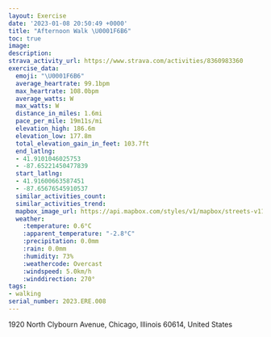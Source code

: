 ```yaml
---
layout: Exercise
date: '2023-01-08 20:50:49 +0000'
title: "Afternoon Walk \U0001F6B6"
toc: true
image:
description:
strava_activity_url: https://www.strava.com/activities/8360983360
exercise_data:
  emoji: "\U0001F6B6"
  average_heartrate: 99.1bpm
  max_heartrate: 108.0bpm
  average_watts: W
  max_watts: W
  distance_in_miles: 1.6mi
  pace_per_mile: 19m11s/mi
  elevation_high: 186.6m
  elevation_low: 177.8m
  total_elevation_gain_in_feet: 103.7ft
  end_latlng:
  - 41.9101046025753
  - -87.65221450477839
  start_latlng:
  - 41.91600663587451
  - -87.65676545910537
  similar_activities_count:
  similar_activities_trend:
  mapbox_image_url: https://api.mapbox.com/styles/v1/mapbox/streets-v11/static/path-5+787af2-1.0(_qy~Fvf_vOzBgDrCsET%5DHG%60%40o%40HA%60%40%3Ft%40CXKX%5BzAOIg%40%40MCJ%40TB_%40r%40d%40h%40LfABNCh%40%40tACf%40Dt%40MVDb%40%3FTAPEPBHHDZ%40VXr%40Nh%40B%60%40BFDD%3FF%40SNI%7C%40w%40X_%40x%40%7B%40PMXKVUdAiAfC_BxAkAVAVURIUf%40GHQRg%40Zc%40%60%40WJJYbBeANOT%5De%40%5CC%40CCh%40q%40g%40r%40G%40OAo%40eBASBMZa%40lCuBFCFB%5E~%40BTJTHDIES%5DII%5Dy%40E%3Fq%40r%40w%40n%40_Af%40m%40%5EcEbDODEKEAmAz%40),pin-s-s+e5b22e(-87.65564,41.9152),pin-s-f+89ae00(-87.65219999999998,41.908680000000004)/auto/800x800?access_token=pk.eyJ1Ijoiam9zaGJlY2ttYW4iLCJhIjoiY205eWR2aDd1MWZ6djJrbXc4a3M0bWZleiJ9.XiG9OWkNcZk2QzjJbxLB4A
  weather:
    :temperature: 0.6°C
    :apparent_temperature: "-2.8°C"
    :precipitation: 0.0mm
    :rain: 0.0mm
    :humidity: 73%
    :weathercode: Overcast
    :windspeed: 5.0km/h
    :winddirection: 270°
tags:
- walking
serial_number: 2023.ERE.008
---
```

1920 North Clybourn Avenue, Chicago, Illinois 60614, United States
